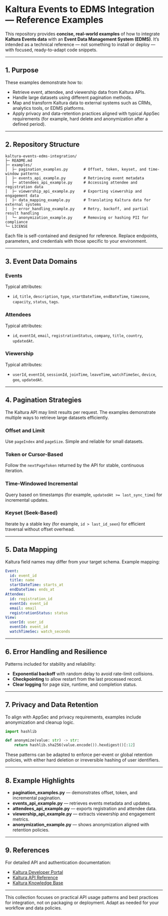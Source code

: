 # Kaltura Events to EDMS Integration — Reference Examples

This repository provides **concise, real-world examples** of how to integrate **Kaltura Events data** with an **Event Data Management System (EDMS)**.
It’s intended as a technical reference — not something to install or deploy — with focused, ready-to-adapt code snippets.

---

## 1. Purpose

These examples demonstrate how to:

* Retrieve event, attendee, and viewership data from Kaltura APIs.
* Handle large datasets using different pagination methods.
* Map and transform Kaltura data to external systems such as CRMs, analytics tools, or EDMS platforms.
* Apply privacy and data-retention practices aligned with typical AppSec requirements (for example, hard delete and anonymization after a defined period).

---

## 2. Repository Structure

```
kaltura-events-edms-integration/
├─ README.md
├─ examples/
│  ├─ pagination_examples.py       # Offset, token, keyset, and time-window patterns
│  ├─ events_api_example.py        # Retrieving event metadata
│  ├─ attendees_api_example.py     # Accessing attendee and registration data
│  ├─ viewership_api_example.py    # Exporting viewership and engagement data
│  ├─ data_mapping_example.py      # Translating Kaltura data for external systems
│  ├─ error_handling_example.py    # Retry, backoff, and partial result handling
│  └─ anonymization_example.py     # Removing or hashing PII for compliance
└─ LICENSE
```

Each file is self-contained and designed for reference. Replace endpoints, parameters, and credentials with those specific to your environment.

---

## 3. Event Data Domains

### Events

Typical attributes:

* `id`, `title`, `description`, `type`, `startDateTime`, `endDateTime`, `timezone`, `capacity`, `status`, `tags`.

### Attendees

Typical attributes:

* `id`, `eventId`, `email`, `registrationStatus`, `company`, `title`, `country`, `updatedAt`.

### Viewership

Typical attributes:

* `userId`, `eventId`, `sessionId`, `joinTime`, `leaveTime`, `watchTimeSec`, `device`, `geo`, `updatedAt`.

---

## 4. Pagination Strategies

The Kaltura API may limit results per request. The examples demonstrate multiple ways to retrieve large datasets efficiently.

### Offset and Limit

Use `pageIndex` and `pageSize`. Simple and reliable for small datasets.

### Token or Cursor-Based

Follow the `nextPageToken` returned by the API for stable, continuous iteration.

### Time-Windowed Incremental

Query based on timestamps (for example, `updatedAt >= last_sync_time`) for incremental updates.

### Keyset (Seek-Based)

Iterate by a stable key (for example, `id > last_id_seen`) for efficient traversal without offset overhead.

---

## 5. Data Mapping

Kaltura field names may differ from your target schema. Example mapping:

```yaml
Event:
  id: event_id
  title: name
  startDateTime: starts_at
  endDateTime: ends_at
Attendee:
  id: registration_id
  eventId: event_id
  email: email
  registrationStatus: status
View:
  userId: user_id
  eventId: event_id
  watchTimeSec: watch_seconds
```

---

## 6. Error Handling and Resilience

Patterns included for stability and reliability:

* **Exponential backoff** with random delay to avoid rate-limit collisions.
* **Checkpointing** to allow restart from the last processed record.
* **Clear logging** for page size, runtime, and completion status.

---

## 7. Privacy and Data Retention

To align with AppSec and privacy requirements, examples include anonymization and cleanup logic.

```python
import hashlib

def anonymize(value: str) -> str:
    return hashlib.sha256(value.encode()).hexdigest()[:12]
```

These patterns can be adapted to enforce per-event or global retention policies, with either hard deletion or irreversible hashing of user identifiers.

---

## 8. Example Highlights

* **pagination_examples.py** — demonstrates offset, token, and incremental pagination.
* **events_api_example.py** — retrieves events metadata and updates.
* **attendees_api_example.py** — exports registration and attendee data.
* **viewership_api_example.py** — extracts viewership and engagement metrics.
* **anonymization_example.py** — shows anonymization aligned with retention policies.

---

## 9. References

For detailed API and authentication documentation:

* [Kaltura Developer Portal](https://developer.kaltura.com)
* [Kaltura API Reference](https://developer.kaltura.com/api-docs/)
* [Kaltura Knowledge Base](https://knowledge.kaltura.com/help)

---

This collection focuses on practical API usage patterns and best practices for integration, not on packaging or deployment. Adapt as needed for your workflow and data policies.
